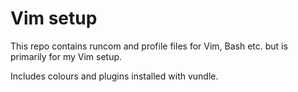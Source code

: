 # Vim setup

This repo contains runcom and profile files for Vim, Bash etc. but is primarily for my Vim setup.

Includes colours and plugins installed with vundle.
